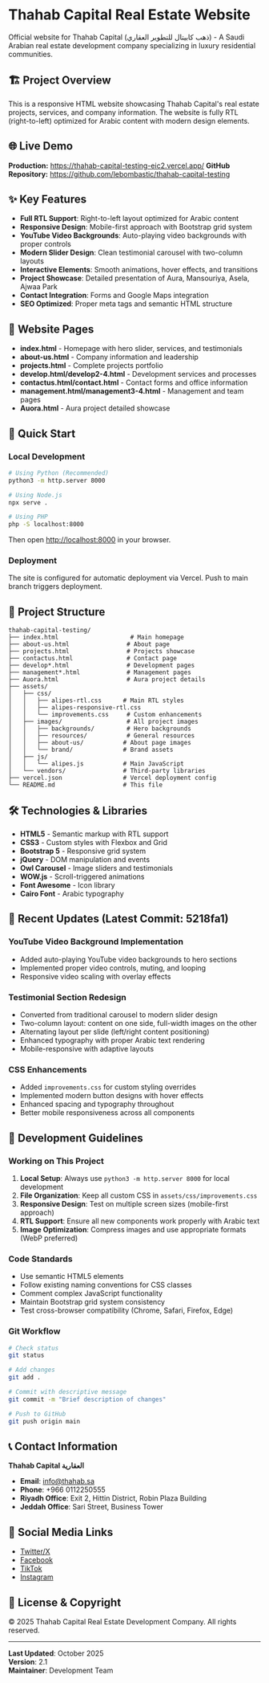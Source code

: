 # Thahab Capital Real Estate Website

Official website for Thahab Capital (ذهب كابيتال للتطوير العقاري) - A Saudi Arabian real estate development company specializing in luxury residential communities.

## 🏗️ Project Overview

This is a responsive HTML website showcasing Thahab Capital's real estate projects, services, and company information. The website is fully RTL (right-to-left) optimized for Arabic content with modern design elements.

## 🌐 Live Demo

**Production:** https://thahab-capital-testing-eic2.vercel.app/
**GitHub Repository:** https://github.com/lebombastic/thahab-capital-testing

## ✨ Key Features

- **Full RTL Support**: Right-to-left layout optimized for Arabic content
- **Responsive Design**: Mobile-first approach with Bootstrap grid system
- **YouTube Video Backgrounds**: Auto-playing video backgrounds with proper controls
- **Modern Slider Design**: Clean testimonial carousel with two-column layouts
- **Interactive Elements**: Smooth animations, hover effects, and transitions
- **Project Showcase**: Detailed presentation of Aura, Mansouriya, Asela, Ajwaa Park
- **Contact Integration**: Forms and Google Maps integration
- **SEO Optimized**: Proper meta tags and semantic HTML structure

## 📄 Website Pages

- **index.html** - Homepage with hero slider, services, and testimonials
- **about-us.html** - Company information and leadership
- **projects.html** - Complete projects portfolio
- **develop.html/develop2-4.html** - Development services and processes
- **contactus.html/contact.html** - Contact forms and office information
- **management.html/management3-4.html** - Management and team pages
- **Auora.html** - Aura project detailed showcase

## 🚀 Quick Start

### Local Development
```bash
# Using Python (Recommended)
python3 -m http.server 8000

# Using Node.js
npx serve .

# Using PHP
php -S localhost:8000
```

Then open [http://localhost:8000](http://localhost:8000) in your browser.

### Deployment
The site is configured for automatic deployment via Vercel. Push to main branch triggers deployment.

## 📁 Project Structure

```
thahab-capital-testing/
├── index.html                    # Main homepage
├── about-us.html                # About page
├── projects.html                # Projects showcase
├── contactus.html               # Contact page
├── develop*.html                # Development pages
├── management*.html             # Management pages
├── Auora.html                   # Aura project details
├── assets/
│   ├── css/
│   │   ├── alipes-rtl.css      # Main RTL styles
│   │   ├── alipes-responsive-rtl.css
│   │   └── improvements.css     # Custom enhancements
│   ├── images/                  # All project images
│   │   ├── backgrounds/         # Hero backgrounds
│   │   ├── resources/           # General resources
│   │   ├── about-us/           # About page images
│   │   └── brand/              # Brand assets
│   ├── js/
│   │   └── alipes.js           # Main JavaScript
│   └── vendors/                # Third-party libraries
├── vercel.json                 # Vercel deployment config
└── README.md                   # This file
```

## 🛠️ Technologies & Libraries

- **HTML5** - Semantic markup with RTL support
- **CSS3** - Custom styles with Flexbox and Grid
- **Bootstrap 5** - Responsive grid system
- **jQuery** - DOM manipulation and events
- **Owl Carousel** - Image sliders and testimonials
- **WOW.js** - Scroll-triggered animations
- **Font Awesome** - Icon library
- **Cairo Font** - Arabic typography

## 🎨 Recent Updates (Latest Commit: 5218fa1)

### YouTube Video Background Implementation
- Added auto-playing YouTube video backgrounds to hero sections
- Implemented proper video controls, muting, and looping
- Responsive video scaling with overlay effects

### Testimonial Section Redesign
- Converted from traditional carousel to modern slider design
- Two-column layout: content on one side, full-width images on the other
- Alternating layout per slide (left/right content positioning)
- Enhanced typography with proper Arabic text rendering
- Mobile-responsive with adaptive layouts

### CSS Enhancements
- Added `improvements.css` for custom styling overrides
- Implemented modern button designs with hover effects
- Enhanced spacing and typography throughout
- Better mobile responsiveness across all components

## 🔧 Development Guidelines

### Working on This Project
1. **Local Setup**: Always use `python3 -m http.server 8000` for local development
2. **File Organization**: Keep all custom CSS in `assets/css/improvements.css`
3. **Responsive Design**: Test on multiple screen sizes (mobile-first approach)
4. **RTL Support**: Ensure all new components work properly with Arabic text
5. **Image Optimization**: Compress images and use appropriate formats (WebP preferred)

### Code Standards
- Use semantic HTML5 elements
- Follow existing naming conventions for CSS classes
- Comment complex JavaScript functionality
- Maintain Bootstrap grid system consistency
- Test cross-browser compatibility (Chrome, Safari, Firefox, Edge)

### Git Workflow
```bash
# Check status
git status

# Add changes
git add .

# Commit with descriptive message
git commit -m "Brief description of changes"

# Push to GitHub
git push origin main
```

## 📞 Contact Information

**Thahab Capital العقارية**
- **Email**: info@thahab.sa
- **Phone**: +966 0112250555
- **Riyadh Office**: Exit 2, Hittin District, Robin Plaza Building
- **Jeddah Office**: Sari Street, Business Tower

## 📱 Social Media Links

- [Twitter/X](https://x.com/thahabcapital?s=21)
- [Facebook](https://www.facebook.com/share/18f9hcLdQA/?mibextid=wwXIfr)
- [TikTok](https://www.tiktok.com/@thahabcapital?_t=ZS-8t7bNF4Nche&_r=1)
- [Instagram](https://www.instagram.com/thahab.capital/profilecard/?igsh=dHEyYnZtY3UzdXBs)

## 📝 License & Copyright

© 2025 Thahab Capital Real Estate Development Company. All rights reserved.

---

**Last Updated**: October 2025  
**Version**: 2.1  
**Maintainer**: Development Team
